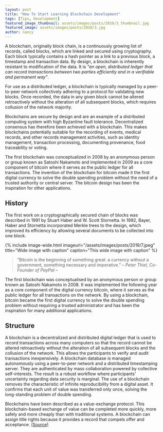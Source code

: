 ```yaml
---
layout: post
title: "How To Start Learning Blockchain Development"
tags: [Tips, Development]
featured_image_thumbnail: assets/images/posts/2018/3_thumbnail.jpg
featured_image: assets/images/posts/2018/3.jpg
author: nancy
---
```


A blockchain, originally block chain, is a continuously growing list of records, called blocks, which are linked and secured using cryptography.
Each block typically contains a hash pointer as a link to a previous block, a timestamp and transaction data.
By design, a blockchain is inherently resistant to modification of the data.
It is _"an open, distributed ledger that can record transactions between two parties efficiently and in a verifiable and permanent way"_.

<!--more-->

For use as a distributed ledger, a blockchain is typically managed by a peer-to-peer network collectively adhering to a protocol for validating new blocks.
Once recorded, the data in any given block cannot be altered retroactively without the alteration of all subsequent blocks, which requires collusion of the network majority.

Blockchains are secure by design and are an example of a distributed computing system with high Byzantine fault tolerance.
Decentralized consensus has therefore been achieved with a blockchain.
This makes blockchains potentially suitable for the recording of events, medical records, and other records management activities, such as identity management, transaction processing, documenting provenance, food traceability or voting.

The first blockchain was conceptualized in 2008 by an anonymous person or group known as Satoshi Nakamoto and implemented in 2009 as a core component of bitcoin where it serves as the public ledger for all transactions.
The invention of the blockchain for bitcoin made it the first digital currency to solve the double spending problem without the need of a trusted authority or central server.
The bitcoin design has been the inspiration for other applications.

## History

The first work on a cryptographically secured chain of blocks was described in 1991 by Stuart Haber and W.
Scott Stornetta.
In 1992, Bayer, Haber and Stornetta incorporated Merkle trees to the design, which improved its efficiency by allowing several documents to be collected into one block.

{% include image-wide.html imageurl="/assets/images/posts/2019/7.jpeg" title="Wide image with caption" caption="This wide image with caption" %}

> ”Bitcoin is the beginning of something great: a currency without a government, something necessary and imperative.” <cite>– Peter Thiel, Co-Founder of PayPal –</cite>

The first blockchain was conceptualised by an anonymous person or group known as Satoshi Nakamoto in 2008.
It was implemented the following year as a core component of the digital currency bitcoin, where it serves as the public ledger for all transactions on the network.
By using a blockchain, bitcoin became the first digital currency to solve the double spending problem without requiring a trusted administrator and has been the inspiration for many additional applications.

## Structure

A blockchain is a decentralized and distributed digital ledger that is used to record transactions across many computers so that the record cannot be altered retroactively without the alteration of all subsequent blocks and the collusion of the network.
This allows the participants to verify and audit transactions inexpensively.
A blockchain database is managed autonomously using a peer-to-peer network and a distributed timestamping server.
They are authenticated by mass collaboration powered by collective self-interests.
The result is a robust workflow where participants' uncertainty regarding data security is marginal.
The use of a blockchain removes the characteristic of infinite reproducibility from a digital asset.
It confirms that each unit of value was transferred only once, solving the long-standing problem of double spending.

Blockchains have been described as a value-exchange protocol.
This blockchain-based exchange of value can be completed more quickly, more safely and more cheaply than with traditional systems.
A blockchain can assign title rights because it provides a record that compels offer and acceptance.
[(Source)](https://en.wikipedia.org/wiki/Blockchain)
